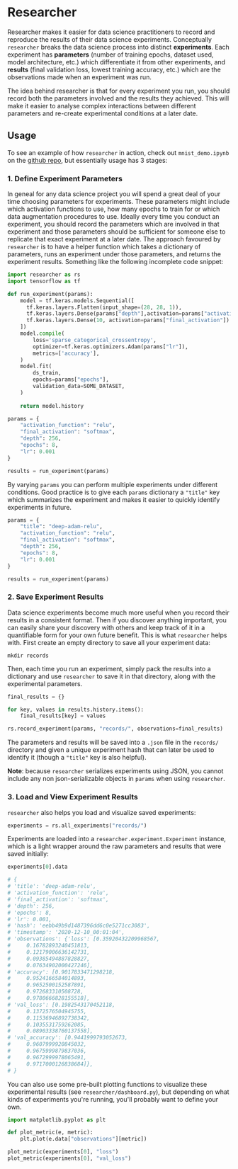 # Researcher

Researcher makes it easier for data science practitioners to record and reproduce the results of their data science experiments. Conceptually `researcher` breaks the data science process into distinct **experiments**. Each experiment has **parameters** (number of training epochs, dataset used, model architecture, etc.) which differentiate it from other experiments, and **results** (final validation loss, lowest training accuracy, etc.) which are the observations made when an experiment was run. 

The idea behind researcher is that for every experiment you run, you should record both the parameters involved and the results they achieved. This will make it easier to analyse complex interactions between different parameters and re-create experimental conditions at a later date.

## Usage

To see an example of how `researcher` in action, check out `mnist_demo.ipynb` on the [github repo](https://github.com/Lewington-pitsos/researcher), but essentially usage has 3 stages:

### 1. Define Experiment Parameters

In geneal for any data science project you will spend a great deal of your time choosing parameters for experiments. These parameters might include which activation functions to use, how many epochs to train for or which data augmentation procedures to use. Ideally every time you conduct an experiment, you should record the parameters which are involved in that experiment and those parameters should be sufficient for someone else to replicate that exact experiment at a later date. The approach favoured by `researcher` is to have a helper function which takes a dictionary of parameters, runs an experiment under those parameters, and returns the experiment results. Something like the following incomplete code snippet:

```python
import researcher as rs
import tensorflow as tf

def run_experiment(params):
    model = tf.keras.models.Sequential([
      tf.keras.layers.Flatten(input_shape=(28, 28, 1)),
      tf.keras.layers.Dense(params["depth"],activation=params["activation_function"]),
      tf.keras.layers.Dense(10, activation=params["final_activation"])
    ])
    model.compile(
        loss='sparse_categorical_crossentropy',
        optimizer=tf.keras.optimizers.Adam(params["lr"]),
        metrics=['accuracy'],
    )
    model.fit(
        ds_train,
        epochs=params["epochs"],
        validation_data=SOME_DATASET, 
    )
    
    return model.history

params = {
    "activation_function": "relu",
    "final_activation": "softmax",
    "depth": 256,
    "epochs": 8,
    "lr": 0.001
}

results = run_experiment(params)
```
By varying `params` you can perform multiple experiments under different conditions. Good practice is to give each `params` dictionary a `"title"` key which summarizes the experiment and makes it easier to quickly identify experiments in future.

```python
params = {
    "title": "deep-adam-relu",
    "activation_function": "relu",
    "final_activation": "softmax",
    "depth": 256,
    "epochs": 8,
    "lr": 0.001
}

results = run_experiment(params)
```
### 2. Save Experiment Results

Data science experiments become much more useful when you record their results in a consistent format. Then if you discover anything important, you can easily share your discovery with others and keep track of it in a quantifiable form for your own future benefit. This is what `researcher` helps with. First create an empty directory to save all your experiment data:

`mkdir records`

Then, each time you run an experiment, simply pack the results into a dictionary and use `researcher` to save it in that directory, along with the experimental parameters.

```python
final_results = {}

for key, values in results.history.items():
    final_results[key] = values

rs.record_experiment(params, "records/", observations=final_results)
```

The parameters and results will be saved into a `.json` file in the `records/` directory and given a unique experiment hash that can later be used to identify it (though a `"title"` key is also helpful).

**Note**: because `researcher` serializes experiments using JSON, you cannot include any non json-serializable objects in `params` when using `researcher`.

### 3. Load and View Experiment Results

`researcher` also helps you load and visualize saved experiments:

```python
experiments = rs.all_experiments("records/")
```

Experiments are loaded into a `researcher.experiment.Experiment` instance, which is a light wrapper around the raw parameters and results that were saved initially:


```python
experiments[0].data

# {
# 'title': 'deep-adam-relu',
# 'activation_function': 'relu',
# 'final_activation': 'softmax',
# 'depth': 256,
# 'epochs': 8,
# 'lr': 0.001,
# 'hash': 'eebb49b9d1487396dd6c0e5271cc3083',
# 'timestamp': '2020-12-10_00:01:04',
# 'observations': {'loss': [0.35920432209968567,
#     0.16782893240451813,
#     0.12179006636142731,
#     0.09385494887828827,
#     0.07634902000427246],
# 'accuracy': [0.9017833471298218,
#     0.9524166584014893,
#     0.9652500152587891,
#     0.972683310508728,
#     0.9780666828155518],
# 'val_loss': [0.1982543170452118,
#     0.1372576504945755,
#     0.11536946892738342,
#     0.1035531759262085,
#     0.08903338760137558],
# 'val_accuracy': [0.9441999793052673,
#     0.9607999920845032,
#     0.9675999879837036,
#     0.9672999978065491,
#     0.9717000126838684]},
# }
```

You can also use some pre-built plotting functions to visualize these experimental results (see `researcher/dashboard.py`), but depending on what kinds of experiments you're running, you'll probably want to define your own.

```python
import matplotlib.pyplot as plt

def plot_metric(e, metric):
    plt.plot(e.data["observations"][metric])

plot_metric(experiments[0], "loss")
plot_metric(experiments[0], "val_loss")
```